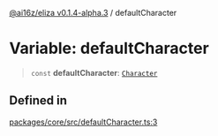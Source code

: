 [@ai16z/eliza v0.1.4-alpha.3](../index.md) / defaultCharacter

# Variable: defaultCharacter

> `const` **defaultCharacter**: [`Character`](../type-aliases/Character.md)

## Defined in

[packages/core/src/defaultCharacter.ts:3](https://github.com/girleconomyai/lovelace/blob/main/packages/core/src/defaultCharacter.ts#L3)
